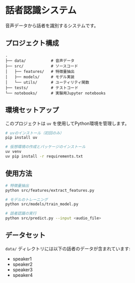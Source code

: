# 話者認識システム

音声データから話者を識別するシステムです。

## プロジェクト構成

```
.
├── data/           # 音声データ
├── src/            # ソースコード
│   ├── features/   # 特徴量抽出
│   ├── models/     # モデル実装
│   └── utils/      # ユーティリティ関数
├── tests/          # テストコード
└── notebooks/      # 実験用Jupyter notebooks
```

## 環境セットアップ

このプロジェクトは `uv` を使用してPython環境を管理します。

```bash
# uvのインストール（初回のみ）
pip install uv

# 仮想環境の作成とパッケージのインストール
uv venv
uv pip install -r requirements.txt
```

## 使用方法

```bash
# 特徴量抽出
python src/features/extract_features.py

# モデルのトレーニング
python src/models/train_model.py

# 話者認識の実行
python src/predict.py --input <audio_file>
```

## データセット

`data/` ディレクトリには以下の話者のデータが含まれています:
- speaker1
- speaker2
- speaker3
- speaker4 